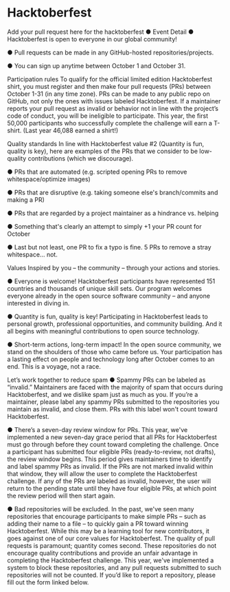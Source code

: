 # Hacktoberfest
Add your pull request here for the hacktoberfest
● Event Detail 
● Hacktoberfest is open to everyone in our global community!

● Pull requests can be made in any GitHub-hosted repositories/projects.

● You can sign up anytime between October 1 and October 31.

Participation rules
To qualify for the official limited edition Hacktoberfest shirt, you must register and then make four pull requests (PRs) between October 1-31 (in any time zone). PRs can be made to any public repo on GitHub, not only the ones with issues labeled Hacktoberfest. If a maintainer reports your pull request as invalid or behavior not in line with the project’s code of conduct, you will be ineligible to participate. This year, the first 50,000 participants who successfully complete the challenge will earn a T-shirt. (Last year 46,088 earned a shirt!)

Quality standards
In line with Hacktoberfest value #2 (Quantity is fun, quality is key), here are examples of the PRs that we consider to be low-quality contributions (which we discourage).

● PRs that are automated (e.g. scripted opening PRs to remove whitespace/optimize images)

● PRs that are disruptive (e.g. taking someone else's branch/commits and making a PR)

● PRs that are regarded by a project maintainer as a hindrance vs. helping

● Something that's clearly an attempt to simply +1 your PR count for October

● Last but not least, one PR to fix a typo is fine. 5 PRs to remove a stray whitespace... not.

Values
Inspired by you – the community – through your actions and stories.

● Everyone is welcome! Hacktoberfest participants have represented 151 countries and thousands of unique skill sets. Our program welcomes everyone already in the open source software community – and anyone interested in diving in.

● Quantity is fun, quality is key! Participating in Hacktoberfest leads to personal growth, professional opportunities, and community building. And it all begins with meaningful contributions to open source technology.

● Short-term actions, long-term impact! In the open source community, we stand on the shoulders of those who came before us. Your participation has a lasting effect on people and technology long after October comes to an end. This is a voyage, not a race.

Let’s work together to reduce spam
● Spammy PRs can be labeled as “invalid.” Maintainers are faced with the majority of spam that occurs during Hacktoberfest, and we dislike spam just as much as you. If you’re a maintainer, please label any spammy PRs submitted to the repositories you maintain as invalid, and close them. PRs with this label won't count toward Hacktoberfest.

● There’s a seven-day review window for PRs. This year, we've implemented a new seven-day grace period that all PRs for Hacktoberfest must go through before they count toward completing the challenge. Once a participant has submitted four eligible PRs (ready-to-review, not drafts), the review window begins. This period gives maintainers time to identify and label spammy PRs as invalid. If the PRs are not marked invalid within that window, they will allow the user to complete the Hacktoberfest challenge. If any of the PRs are labeled as invalid, however, the user will return to the pending state until they have four eligible PRs, at which point the review period will then start again.

● Bad repositories will be excluded. In the past, we've seen many repositories that encourage participants to make simple PRs – such as adding their name to a file – to quickly gain a PR toward winning Hacktoberfest. While this may be a learning tool for new contributors, it goes against one of our core values for Hacktoberfest. The quality of pull requests is paramount; quantity comes second. These repositories do not encourage quality contributions and provide an unfair advantage in completing the Hacktoberfest challenge. This year, we've implemented a system to block these repositories, and any pull requests submitted to such repositories will not be counted. If you’d like to report a repository, please fill out the form linked below.

